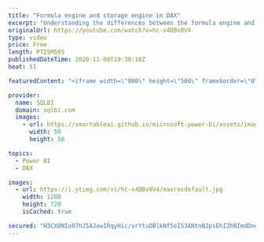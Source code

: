```yaml
---
title: "Formula engine and storage engine in DAX"
excerpt: "Understanding the differences between the formula engine and the storage engine is the first step to understand the performance metrics and optimize a DAX formula. Article and download: https://sql.bi/684038?aff=yt  How to learn DAX: https://www.sqlbi.com/guides/dax/?aff=yt The definitive guide to DAX:"
originalUrl: https://youtube.com/watch?v=hc-x4DBv0V4
type: video
price: Free
length: PT25M50S
publishedDateTime: 2020-11-09T19:30:16Z
heat: 51

featuredContent: "<iframe width=\"800\" height=\"500\" frameborder=\"0\" src=\"https://www.youtube.com/embed/hc-x4DBv0V4\" allow=\"accelerometer; autoplay; encrypted-media; gyroscope; picture-in-picture\" allowfullscreen></iframe>"

provider:
  name: SQLBI
  domain: sqlbi.com
  images:
    - url: https://smartableai.github.io/microsoft-power-bi/assets/images/organizations/sqlbi.com-50x50.jpg
      width: 50
      height: 50

topics:
  - Power BI
  - DAX

images:
  - url: https://i.ytimg.com/vi/hc-x4DBv0V4/maxresdefault.jpg
    width: 1280
    height: 720
    isCached: true

secured: "H3CXONIo97hJ5AJowIRqyHic/vrYtuDBlkNf5eIS3ANtnNJpsEhI2hNImdDne18HfVTM+uANSZbKVeaM1K+0X485jBCy/X21IMANjKb20KU690toH6i2Aw836a81kh/cMIqDCGYapqH/x+ctXV3CHt13HOPSq/VfrYV2XphIw1hOJEO0d6oQVmZs7JhB4D/DtKtJvCRGhXrHWDkeXMNqzqq09SiY7ynm9+4+aDAiX49F5gUtlbFd97xrGwFncrjsu2HpoEBTwXhOfu3cKF534nQpNhe28BzFgJum4EAPO7lzmoOUG+Zcl1CoMs3ckeAk0zXibMqaHxSr5D81oIkQAZGMZGMRxAcSnKKkRwSjgw0SPyLUSht3sLTZ9uGpSq0zW7bPiEhtOYC92B/mDVG7WjkNmFDb8j8eqVYe7nO1L3o=;9XD3kNWgBecAfmqBbDE2vQ=="
---
```


